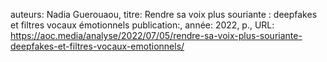 auteurs: Nadia Guerouaou, 
titre: Rendre sa voix plus souriante : deepfakes et filtres vocaux émotionnels
publication:, 
année: 2022, 
p.,
URL: https://aoc.media/analyse/2022/07/05/rendre-sa-voix-plus-souriante-deepfakes-et-filtres-vocaux-emotionnels/


